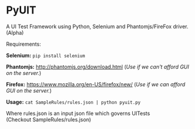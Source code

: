 PyUIT
=====

A UI Test Framework using Python, Selenium and Phantomjs/FireFox driver.(Alpha)

Requirements:

<b>Selenium:</b> ```pip install selenium``` 


<b>Phantomjs:</b> http://phantomjs.org/download.html (<i>Use if we can't afford GUI on the server.</i>)

<b>Firefox:</b> https://www.mozilla.org/en-US/firefox/new/ (<i>Use if we can afford GUI on the server.</i>)

<b>Usage:</b> ```cat SampleRules/rules.json | python pyuit.py```

Where rules.json is an input json file which governs UITests<br>
(Checkout SampleRules/rules.json)